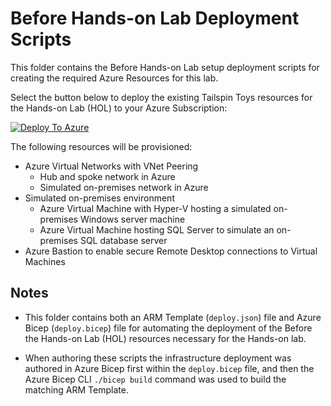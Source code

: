 # Before Hands-on Lab Deployment Scripts

This folder contains the Before Hands-on Lab setup deployment scripts for creating the required Azure Resources for this lab.

Select the button below to deploy the existing Tailspin Toys resources for the Hands-on Lab (HOL) to your Azure Subscription:

[![Deploy To Azure](../../images/deploytoazure.svg "Deploy To Azure")](https://portal.azure.com/#create/Microsoft.Template/uri/https%3A%2F%2Fraw.githubusercontent.com%2Fjonathan-vella%2FTechExcel-Securely-migrate-Windows-Server-and-SQL-Server-workloads-to-Azure%2Frefs%2Fheads%2Fmain%2FHands-on%2520lab%2Fresources%2Fdeployment%2Fdeploy.json)

The following resources will be provisioned:

- Azure Virtual Networks with VNet Peering
  - Hub and spoke network in Azure
  - Simulated on-premises network in Azure
- Simulated on-premises environment
  - Azure Virtual Machine with Hyper-V hosting a simulated on-premises Windows server machine
  - Azure Virtual Machine hosting SQL Server to simulate an on-premises SQL database server
- Azure Bastion to enable secure Remote Desktop connections to Virtual Machines

## Notes

- This folder contains both an ARM Template (`deploy.json`) file and Azure Bicep (`deploy.bicep`) file for automating the deployment of the Before the Hands-on Lab (HOL) resources necessary for the Hands-on lab.

- When authoring these scripts the infrastructure deployment was authored in Azure Bicep first within the `deploy.bicep` file, and then the Azure Bicep CLI `./bicep build` command was used to build the matching ARM Template.
